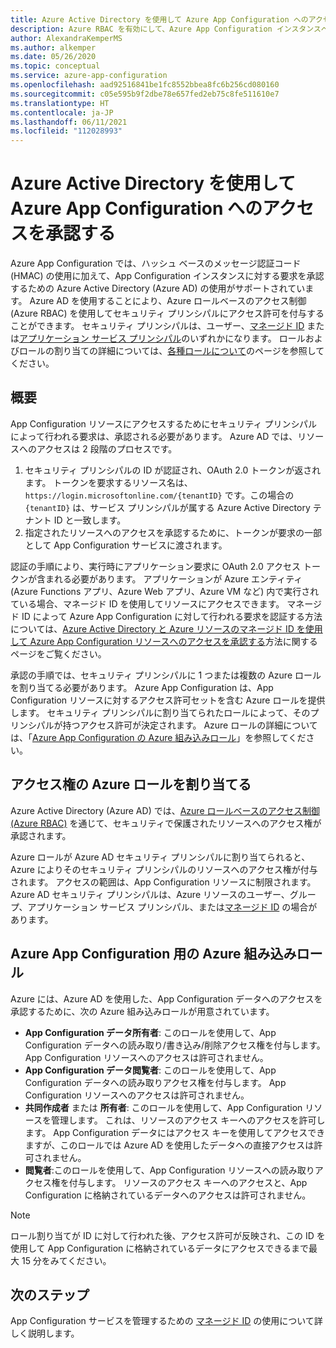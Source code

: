 ```yaml
---
title: Azure Active Directory を使用して Azure App Configuration へのアクセスを承認する
description: Azure RBAC を有効にして、Azure App Configuration インスタンスへのアクセスを承認します
author: AlexandraKemperMS
ms.author: alkemper
ms.date: 05/26/2020
ms.topic: conceptual
ms.service: azure-app-configuration
ms.openlocfilehash: aad92516841be1fc8552bbea8fc6b256cd080160
ms.sourcegitcommit: c05e595b9f2dbe78e657fed2eb75c8fe511610e7
ms.translationtype: HT
ms.contentlocale: ja-JP
ms.lasthandoff: 06/11/2021
ms.locfileid: "112028993"
---
```

# <a name="authorize-access-to-azure-app-configuration-using-azure-active-directory"></a>Azure Active Directory を使用して Azure App Configuration へのアクセスを承認する
Azure App Configuration では、ハッシュ ベースのメッセージ認証コード (HMAC) の使用に加えて、App Configuration インスタンスに対する要求を承認するための Azure Active Directory (Azure AD) の使用がサポートされています。  Azure AD を使用することにより、Azure ロールベースのアクセス制御 (Azure RBAC) を使用してセキュリティ プリンシパルにアクセス許可を付与することができます。  セキュリティ プリンシパルは、ユーザー、[マネージド ID](../active-directory/managed-identities-azure-resources/overview.md) または[アプリケーション サービス プリンシパル](../active-directory/develop/app-objects-and-service-principals.md)のいずれかになります。  ロールおよびロールの割り当ての詳細については、[各種ロールについて](../role-based-access-control/overview.md)のページを参照してください。

## <a name="overview"></a>概要
App Configuration リソースにアクセスするためにセキュリティ プリンシパルによって行われる要求は、承認される必要があります。 Azure AD では、リソースへのアクセスは 2 段階のプロセスです。
1. セキュリティ プリンシパルの ID が認証され、OAuth 2.0 トークンが返されます。  トークンを要求するリソース名は、`https://login.microsoftonline.com/{tenantID}` です。この場合の `{tenantID}` は、サービス プリンシパルが属する Azure Active Directory テナント ID と一致します。
2. 指定されたリソースへのアクセスを承認するために、トークンが要求の一部として App Configuration サービスに渡されます。

認証の手順により、実行時にアプリケーション要求に OAuth 2.0 アクセス トークンが含まれる必要があります。  アプリケーションが Azure エンティティ (Azure Functions アプリ、Azure Web アプリ、Azure VM など) 内で実行されている場合、マネージド ID を使用してリソースにアクセスできます。  マネージド ID によって Azure App Configuration に対して行われる要求を認証する方法については、[Azure Active Directory と Azure リソースのマネージド ID を使用して Azure App Configuration リソースへのアクセスを承認する](howto-integrate-azure-managed-service-identity.md)方法に関するページをご覧ください。

承認の手順では、セキュリティ プリンシパルに 1 つまたは複数の Azure ロールを割り当てる必要があります。 Azure App Configuration は、App Configuration リソースに対するアクセス許可セットを含む Azure ロールを提供します。 セキュリティ プリンシパルに割り当てられたロールによって、そのプリンシパルが持つアクセス許可が決定されます。 Azure ロールの詳細については、「[Azure App Configuration の Azure 組み込みロール](#azure-built-in-roles-for-azure-app-configuration)」を参照してください。 

## <a name="assign-azure-roles-for-access-rights"></a>アクセス権の Azure ロールを割り当てる
Azure Active Directory (Azure AD) では、[Azure ロールベースのアクセス制御 (Azure RBAC)](../role-based-access-control/overview.md) を通じて、セキュリティで保護されたリソースへのアクセス権が承認されます。

Azure ロールが Azure AD セキュリティ プリンシパルに割り当てられると、Azure によりそのセキュリティ プリンシパルのリソースへのアクセス権が付与されます。 アクセスの範囲は、App Configuration リソースに制限されます。 Azure AD セキュリティ プリンシパルは、Azure リソースのユーザー、グループ、アプリケーション サービス プリンシパル、または[マネージド ID](../active-directory/managed-identities-azure-resources/overview.md) の場合があります。

## <a name="azure-built-in-roles-for-azure-app-configuration"></a>Azure App Configuration 用の Azure 組み込みロール
Azure には、Azure AD を使用した、App Configuration データへのアクセスを承認するために、次の Azure 組み込みロールが用意されています。

- **App Configuration データ所有者**: このロールを使用して、App Configuration データへの読み取り/書き込み/削除アクセス権を付与します。 App Configuration リソースへのアクセスは許可されません。
- **App Configuration データ閲覧者**: このロールを使用して、App Configuration データへの読み取りアクセス権を付与します。 App Configuration リソースへのアクセスは許可されません。
- **共同作成者** または **所有者**: このロールを使用して、App Configuration リソースを管理します。 これは、リソースのアクセス キーへのアクセスを許可します。 App Configuration データにはアクセス キーを使用してアクセスできますが、このロールでは Azure AD を使用したデータへの直接アクセスは許可されません。
- **閲覧者**:このロールを使用して、App Configuration リソースへの読み取りアクセス権を付与します。 リソースのアクセス キーへのアクセスと、App Configuration に格納されているデータへのアクセスは許可されません。

> [!NOTE]
> ロール割り当てが ID に対して行われた後、アクセス許可が反映され、この ID を使用して App Configuration に格納されているデータにアクセスできるまで最大 15 分をみてください。

## <a name="next-steps"></a>次のステップ
App Configuration サービスを管理するための [マネージド ID](howto-integrate-azure-managed-service-identity.md) の使用について詳しく説明します。

